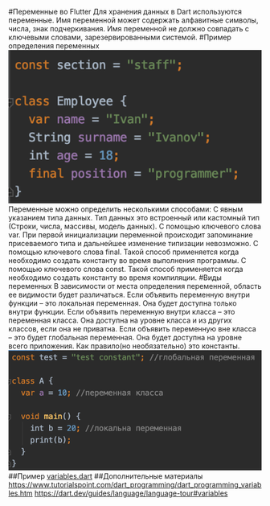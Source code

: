 #Переменные во Flutter
Для хранения данных в Dart используются переменные.
Имя переменной может содержать алфавитные символы, числа, знак подчеркивания.
Имя переменной не должно совпадать с ключевыми словами, зарезервированными системой.
#Пример определения переменных
![alt text](variables_sample_1.png)
Переменные можно определить несколькими способами:
С явным указанием типа данных. Тип данных это встроенный или кастомный тип (Строки, числа, массивы, модель данных).
С помощью ключевого слова var. При первой инициализации переменной происходит запоминание присеваемого типа и дальнейшее
изменение типизации невозможно.
С помощью ключевого слова final. Такой способ применяется когда необходимо создать константу во время выполнения 
программы.
С помощью ключевого слова const. Такой способ применяется когда необходимо создать константу во время компиляции.
#Виды переменных 
В зависимости от места определения переменной, область ее видимости будет различаться.
Если объявить переменную внутри функции – это локальная переменная. Она будет доступна только внутри функции.
Если объявить переменную внутри класса – это переменная класса. Она доступна на уровне класса и из других классов,
если она не приватна.
Если объявить переменную вне класса – это будет глобальная переменная. Она будет доступна на уровне всего приложения.
Как правило(но необязательно) это константы.
![alt text](variables_sample_2.png)
##Пример 
[variables.dart](variables.dart)
##Дополнительные материалы
https://www.tutorialspoint.com/dart_programming/dart_programming_variables.htm
https://dart.dev/guides/language/language-tour#variables

